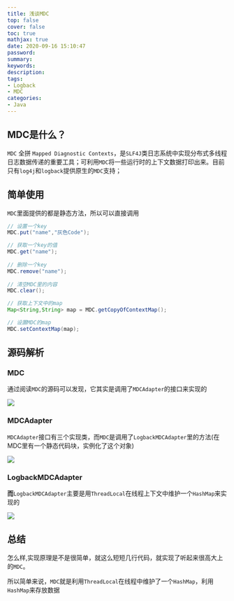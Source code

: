 ```yaml
---
title: 浅谈MDC
top: false
cover: false
toc: true
mathjax: true
date: 2020-09-16 15:10:47
password:
summary:
keywords:
description:
tags:
- Logback
- MDC
categories:
- Java
---
```




## MDC是什么？

`MDC` 全拼 `Mapped Diagnostic Contexts`，是`SLF4J`类日志系统中实现分布式多线程日志数据传递的重要工具；可利用`MDC`将一些运行时的上下文数据打印出来。目前只有`log4j`和`logback`提供原生的`MDC`支持；

## 简单使用

`MDC`里面提供的都是静态方法，所以可以直接调用

```java
// 设置一个key
MDC.put("name","灰色Code");

// 获取一个key的值
MDC.get("name");
    
// 删除一个key
MDC.remove("name");
    
// 清空MDC里的内容
MDC.clear();

// 获取上下文中的map
Map<String,String> map = MDC.getCopyOfContextMap();

// 设置MDC的map
MDC.setContextMap(map);
```



## 源码解析

### MDC

通过阅读`MDC`的源码可以发现，它其实是调用了`MDCAdapter`的接口来实现的

![](http://cdn.mjava.top/blog/20200729200214.png)



### MDCAdapter

`MDCAdapter`接口有三个实现类，而`MDC`是调用了`LogbackMDCAdapter`里的方法(在MDC里有一个静态代码块，实例化了这个对象)

![](http://cdn.mjava.top/blog/20200729201118.png)

### LogbackMDCAdapter

**而**`LogbackMDCAdapter`主要是用`ThreadLocal`在线程上下文中维护一个`HashMap`来实现的

![](http://cdn.mjava.top/blog/20200729201650.png)

## 总结

怎么样,实现原理是不是很简单，就这么短短几行代码，就实现了听起来很高大上的`MDC`。

所以简单来说，`MDC`就是利用`ThreadLocal`在线程中维护了一个`HashMap`，利用`HashMap`来存放数据